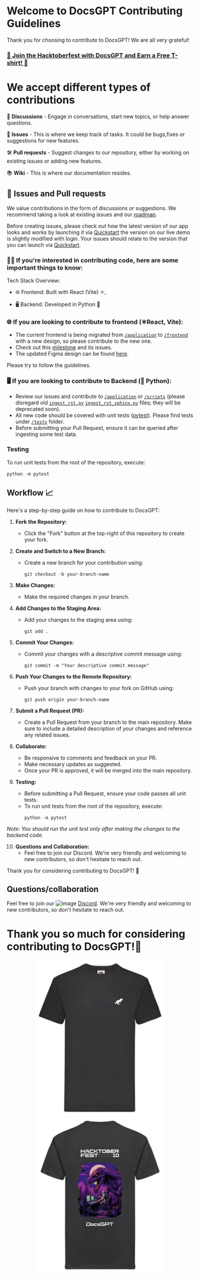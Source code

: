 # Welcome to DocsGPT Contributing Guidelines

Thank you for choosing to contribute to DocsGPT! We are all very grateful! 

### [🎉 Join the Hacktoberfest with DocsGPT and Earn a Free T-shirt! 🎉](https://github.com/arc53/DocsGPT/blob/main/HACKTOBERFEST.md)

# We accept different types of contributions

📣 **Discussions** - Engage in conversations, start new topics, or help answer questions.

🐞 **Issues** - This is where we keep track of tasks. It could be bugs,fixes or suggestions for new features.

🛠️ **Pull requests** - Suggest changes to our repository, either by working on existing issues or adding new features.

📚 **Wiki** - This is where our documentation resides.


## 🐞 Issues and Pull requests

We value contributions in the form of discussions or suggestions. We recommend taking a look at existing issues and our [roadmap](https://github.com/orgs/arc53/projects/2).

Before creating issues, please check out how the latest version of our app looks and works by launching it via [Quickstart](https://github.com/arc53/DocsGPT#quickstart) the version on our live demo is slightly modified with login. Your issues should relate to the version that you can launch via [Quickstart](https://github.com/arc53/DocsGPT#quickstart).

### 👨‍💻 If you're interested in contributing code, here are some important things to know:

Tech Stack Overview:

- 🌐 Frontend: Built with React (Vite) ⚛️,

- 🖥 Backend: Developed in Python 🐍

### 🌐 If you are looking to contribute to frontend (⚛️React, Vite):

- The current frontend is being migrated from [`/application`](https://github.com/arc53/DocsGPT/tree/main/application) to [`/frontend`](https://github.com/arc53/DocsGPT/tree/main/frontend) with a new design, so please contribute to the new one.
- Check out this [milestone](https://github.com/arc53/DocsGPT/milestone/1) and its issues.
- The updated Figma design can be found [here](https://www.figma.com/file/OXLtrl1EAy885to6S69554/DocsGPT?node-id=0%3A1&t=hjWVuxRg9yi5YkJ9-1).

Please try to follow the guidelines.

### 🖥 If you are looking to contribute to Backend (🐍 Python):

- Review our issues and contribute to [`/application`](https://github.com/arc53/DocsGPT/tree/main/application) or [`/scripts`](https://github.com/arc53/DocsGPT/tree/main/scripts) (please disregard old [`ingest_rst.py`](https://github.com/arc53/DocsGPT/blob/main/scripts/old/ingest_rst.py) [`ingest_rst_sphinx.py`](https://github.com/arc53/DocsGPT/blob/main/scripts/old/ingest_rst_sphinx.py) files; they will be deprecated soon).
- All new code should be covered with unit tests ([pytest](https://github.com/pytest-dev/pytest)). Please find tests under [`/tests`](https://github.com/arc53/DocsGPT/tree/main/tests) folder.
- Before submitting your Pull Request, ensure it can be queried after ingesting some test data.
  
### Testing

To run unit tests from the root of the repository, execute:
```
python -m pytest
```

## Workflow 📈

Here's a step-by-step guide on how to contribute to DocsGPT:

1. **Fork the Repository:**
   - Click the "Fork" button at the top-right of this repository to create your fork.

2. **Create and Switch to a New Branch:**
   - Create a new branch for your contribution using:
     ```shell
     git checkout -b your-branch-name
     ```

3. **Make Changes:**
   - Make the required changes in your branch.

4. **Add Changes to the Staging Area:**
   - Add your changes to the staging area using:
     ```shell
     git add .
     ```

5. **Commit Your Changes:**
   - Commit your changes with a descriptive commit message using:
     ```shell
     git commit -m "Your descriptive commit message"
     ```

6. **Push Your Changes to the Remote Repository:**
   - Push your branch with changes to your fork on GitHub using:
     ```shell
     git push origin your-branch-name
     ```

7. **Submit a Pull Request (PR):**
   - Create a Pull Request from your branch to the main repository. Make sure to include a detailed description of your changes and reference any related issues.

8. **Collaborate:**
   - Be responsive to comments and feedback on your PR.
   - Make necessary updates as suggested.
   - Once your PR is approved, it will be merged into the main repository.

9. **Testing:**
   - Before submitting a Pull Request, ensure your code passes all unit tests.
   - To run unit tests from the root of the repository, execute:
     ```shell
     python -m pytest
     ```

*Note: You should run the unit test only after making the changes to the backend code.*

10. **Questions and Collaboration:**
    - Feel free to join our Discord. We're very friendly and welcoming to new contributors, so don't hesitate to reach out.

Thank you for considering contributing to DocsGPT! 🙏

## Questions/collaboration
Feel free to join our  ![image](https://github.com/arc53/DocsGPT/assets/98145879/6dc999f4-34d0-4344-a3bc-a5a5bf7ad9a0)
[Discord](https://discord.gg/n5BX8dh8rU). We're very friendly and welcoming to new contributors, so don't hesitate to reach out.
# Thank you so much for considering contributing to DocsGPT!🙏
<p align="center">
<img src="Assets/DocsGPT tee-front.jpeg" width="350" />
<img src="Assets/DocsGPT tee-back.jpeg" width="350" />
</p>

